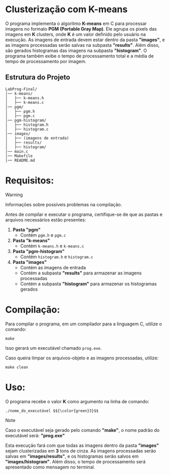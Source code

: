 # Clusterização com K-means

O programa implementa o algoritmo **K-means** em C para processar imagens no formato **PGM (Portable Gray Map)**. Ele agrupa os pixels das imagens em **K** clusters, onde **K** é um valor definido pelo usuário na execução. As imagens de entrada devem estar dentro da pasta **"images"**, e as imagens processadas serão salvas na subpasta **"results"**. Além disso, são gerados histogramas das imagens na subpasta **"histogram"**. O programa também exibe o tempo de processamento total e a média de tempo de processamento por imagem.

## Estrutura do Projeto

```
LabProg-Final/
│── k-means/
│   ├── k-means.h
│   ├── k-means.c
│── pgm/
│   ├── pgm.h
│   ├── pgm.c
│── pgm-histogram/
│   ├── histogram.h
│   ├── histogram.c
│── images/
│   ├── (imagens de entrada)
│   ├── results/
│   ├── histogram/
│── main.c
│── Makefile
│── README.md
```

# Requisitos:

> [!WARNING]
> Informações sobre possíveis problemas na compilação.

Antes de compilar e executar o programa, certifique-se de que as pastas e arquivos necessários estão presentes:

1. **Pasta "pgm"**
   - Contém `pgm.h` e `pgm.c`
2. **Pasta "k-means"**
   - Contém `k-means.h` e `k-means.c`
3. **Pasta "pgm-histogram"**
   - Contém `histogram.h` e `histogram.c`
4. **Pasta "images"**
   - Contém as imagens de entrada
   - Contém a subpasta **"results"** para armazenar as imagens processadas
   - Contém a subpasta **"histogram"** para armazenar os histogramas gerados

# Compilação:

Para compilar o programa, em um compilador para a linguagem C, utilize o comando:

```
make
```

Isso gerará um executável chamado `prog.exe`.

Caso queira limpar os arquivos-objeto e as imagens processadas, utilize:

```
make clean
```

# Uso:

O programa recebe o valor **K** como argumento na linha de comando:

```
./nome_do_executável $${\color{green}3}$$
```
> [!NOTE]
> Caso o executável seja gerado pelo comando **"make"**, o nome padrão do executável será: **"prog.exe"**

Esta execução fará com que todas as imagens dentro da pasta **"images"** sejam clusterizadas em **3** tons de cinza. As imagens processadas serão salvas em **"images/results"**, e os histogramas serão salvos em **"images/histogram"**. Além disso, o tempo de processamento será apresentado como mensagem no terminal.
